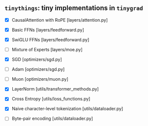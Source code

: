 ## `tinythings`: tiny implementations in `tinygrad` 

- [x] CausalAttention with RoPE [layers/attention.py]
- [x] Basic FFNs [layers/feedforward.py]
- [x] SwiGLU FFNs [layers/feedforward.py]
- [ ] Mixture of Experts [layers/moe.py]
- [x] SGD [optimizers/sgd.py]
- [ ] Adam [optimizers/sgd.py]
- [ ] Muon [optimizers/muon.py]
- [x] LayerNorm [utils/transformer_methods.py]
- [x] Cross Entropy [utils/loss_functions.py]
- [x] Naive character-level tokenization [utils/dataloader.py]
- [ ] Byte-pair encoding [utils/dataloader.py]

